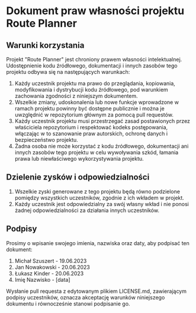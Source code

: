 # Dokument praw własności projektu Route Planner

## Warunki korzystania

Projekt "Route Planner" jest chroniony prawem własności intelektualnej. Udostępnienie kodu źródłowego, dokumentacji i innych zasobów tego projektu odbywa się na następujących warunkach:

1. Każdy uczestnik projektu ma prawo do przeglądania, kopiowania, modyfikowania i dystrybucji kodu źródłowego, pod warunkiem zachowania zgodności z niniejszym dokumentem.
2. Wszelkie zmiany, udoskonalenia lub nowe funkcje wprowadzone w ramach projektu powinny być dostępne publicznie i można je uwzględnić w repozytorium głównym za pomocą pull requestów.
3. Każdy uczestnik projektu musi przestrzegać zasad postawionych przez właściciela repozytorium i respektować kodeks postępowania, włączając w to szanowanie praw autorskich, ochronę danych i bezpieczeństwo projektu.
4. Żadna osoba nie może korzystać z kodu źródłowego, dokumentacji ani innych zasobów tego projektu w celu wywoływania szkód, łamania prawa lub niewłaściwego wykorzystywania projektu.

## Dzielenie zysków i odpowiedzialności

1. Wszelkie zyski generowane z tego projektu będą równo podzielone pomiędzy wszystkich uczestników, zgodnie z ich wkładem w projekt.
2. Każdy uczestnik jest odpowiedzialny za swój własny wkład i nie ponosi żadnej odpowiedzialności za działania innych uczestników.

## Podpisy

Prosimy o wpisanie swojego imienia, nazwiska oraz daty, aby podpisać ten dokument:

1. Michał Szuszert - 19.06.2023
2. Jan Nowakowski - 20.06.2023
3. Łukasz Kinder - 20.06.2023
4. Imię Nazwisko - [data]

Wysłanie pull requesta z edytowanym plikiem LICENSE.md, zawierającym podpisy uczestników, oznacza akceptację warunków niniejszego dokumentu i równocześnie stanowi podpisanie go.
